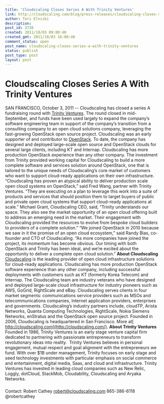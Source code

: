 ```yaml
---
title: 'Cloudscaling Closes Series A With Trinity Ventures'
link: http://cloudscaling.com/blog/press-releases/cloudscaling-closes-series-a-with-trinity-ventures/
author: Teri Elniski
description: 
post_id: 3726
created: 2011/10/03 09:00:40
created_gmt: 2011/10/03 16:00:40
comment_status: open
post_name: cloudscaling-closes-series-a-with-trinity-ventures
status: publish
post_type: post
layout: post
---
```


# Cloudscaling Closes Series A With Trinity Ventures

SAN FRANCISCO, October 3, 2011 -- Cloudscaling has closed a series A fundraising round with [Trinity Ventures](http://trinityventures.com). The round closed in mid-September, and funds have been used largely to expand the company’s software engineering team in support of the company’s transition from a consulting company to an open cloud solutions company, leveraging the fast-growing OpenStack open source project. Cloudscaling was an early supporter of and contributor to [OpenStack](http://openstack.org). To date, the company has designed and deployed large-scale open source and OpenStack clouds for several large clients, including KT and Internap. Cloudscaling has more production OpenStack experience than any other company. The investment from Trinity provided working capital for Cloudscaling to build a more complete software and services solution around OpenStack, one that is tailored to the unique needs of Cloudscaling’s core market of customers who want to support cloud-ready applications on their own infrastructure. “Cloudscaling has proven an atypical ability to deliver production scale open cloud systems on OpenStack,” said Fred Wang, partner with Trinity Ventures. “They are executing on a plan to leverage this work into a suite of products and services that should position them to target buyers of public and private open cloud systems that support cloud-ready applications at scale.” Michael Grant, Cloudscaling CEO, said, “Trinity understands our space. They also see the market opportunity of an open cloud offering built to address an emerging need in the market. Their engagement with Cloudscaling provided the resources to evolve from bespoke cloud builders to providers of a complete solution.” “We joined OpenStack in 2010 because we saw in it the promise of an open cloud ecosystem,” said Randy Bias, co-founder and CTO of Cloudscaling. “As more companies have joined the project, its momentum has become obvious. Our timing with both OpenStack and Trinity has been ideal, and we’re excited about the opportunity to deliver a complete open cloud solution.” **About Cloudscaling** [Cloudscaling](/) is the leading provider of open cloud infrastructure solutions for cloud-ready applications. Cloudscaling has more production OpenStack software experience than any other company, including successful deployments with customers such as KT (formerly Korea Telecom) and Internap. The Cloudscaling team are industry veterans who have designed and deployed large-scale cloud infrastructure for industry pioneers such as AWS, GoGrid, RightScale and eBay. Cloudscaling serves clients in four market segments: communications service providers such as MSOs and telecommunications companies, Internet application providers, enterprises and governments. Cloudscaling’s industry partners include, cloudTP, Arista Networks, Quanta Computing Technologies, RightScale, Nokia Siemens Networks, enStratus and the OpenStack open source project. Founded in 2006, Cloudscaling is headquartered in San Francisco. More at[ http://cloudscaling.com](http://cloudscaling.com/). **About Trinity Ventures** Founded in 1986, Trinity Ventures is an early stage venture capital firm dedicated to partnering with passionate entrepreneurs to transform revolutionary ideas into reality.  Trinity Ventures believes in personal engagement, mutual respect and goal alignment with the entrepreneurs we fund. With over $1B under management, Trinity focuses on early stage and seed technology investments with particular emphasis on social commerce and entertainment, digital media, Saas, and cloud and infrastructure. Trinity Ventures has invested in leading cloud companies such as New Relic, Loggly, dotCloud, StackMob, Cloudability, Cloudscaling and Aryaka Networks. 

###

Contact: Robert Cathey [robert@cloudscaling.com](mailto:robert@cloudscaling.com) 865-386-6118 @robertcathey